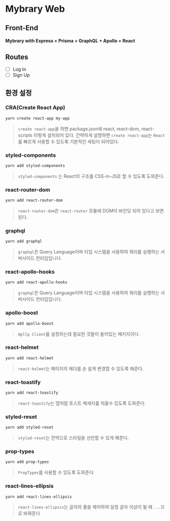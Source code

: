 # Mybrary Web

## Front-End

#### Mybrary with Express + Prisma + GraphQL + Apollo + React

## Routes

- [ ] Log In
- [ ] Sign Up

## 환경 설정

### CRA(Create React App)

```bash
yarn create react-app my-app
```

> `create react-app`을 하면 package.json에 react, react-dom, react-scripts 이렇게 설치되어 있다. 간략하게 설명하면 `create react-app`는 `React`를 빠르게 사용할 수 있도록 기본적인 세팅이 되어있다.

### styled-components

```bash
yarn add styled-components
```

> `styled-components` 는 React의 구조를 CSS-in-JS로 할 수 있도록 도와준다.

### react-router-dom

```bash
yarn add react-router-dom
```

> `react-router-dom`은 `react-router` 모듈에 DOM이 바인딩 되어 있다고 보면 된다.

### graphql

```bash
yarn add graphql
```

> `graphql`은 Query Language이며 타입 시스템을 사용하여 쿼리를 실행하는 서버사이드 런타임입니다.

### react-apollo-hooks

```bash
yarn add react-apollo-hooks
```

> `graphql`은 Query Language이며 타입 시스템을 사용하여 쿼리를 실행하는 서버사이드 런타임입니다.

### apollo-boost

```bash
yarn add apollo-boost
```

> `Apllp Client`를 설정하는데 필요한 것들이 들어있는 패키지이다.

### react-helmet

```bash
yarn add react-helmet
```

> `react-helmet`는 페이지의 헤더를 손 쉽게 변경할 수 있도록 해준다.

### react-toastify

```bash
yarn add react-toastify
```

> `react-toastify`는 앱처럼 토스트 메세지를 띄울수 있도록 도와준다.

### styled-reset

```bash
yarn add styled-reset
```

> `styled-reset`는 전역으로 스타일을 선언할 수 있게 해준다.

### prop-types

```bash
yarn add prop-types
```

> `PropTypes`를 사용할 수 있도록 도와준다.

### react-lines-ellipsis

```bash
yarn add react-lines-ellipsis
```

> `react-lines-ellipsis`는 글자의 줄을 제어하여 일정 글자 이상이 될 때 `...`으로 바꿔준다
